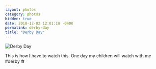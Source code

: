 ```yaml
---
layout: photos
category: photos
hidden: true
date: 2018-12-02 12:01:18 -0400
permalink: derby-day
title: "Derby Day"
---
```


![Derby Day](http://jonkit.ca/cdn/photos/2018-12-02-derby-day.jpeg)

This is how I have to watch this. One day my children will watch with me #derby ⚽️